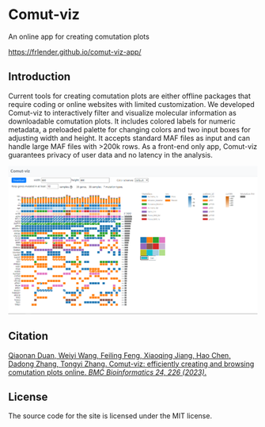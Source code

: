 # Comut-viz

An online app for creating comutation plots

https://frlender.github.io/comut-viz-app/

## Introduction

Current tools for creating comutation plots are either offline packages that require coding or online websites with limited customization. We developed Comut-viz to interactively filter and visualize molecular information as downloadable comutation plots. It includes colored labels for numeric metadata, a preloaded palette for changing colors and two input boxes for adjusting width and height. It accepts standard MAF files as input and can handle large MAF files with >200k rows. As a front-end only app, Comut-viz guarantees privacy of user data and no latency in the analysis. 



![image](https://github.com/frlender/comut-viz/blob/main/legacy/Figure_3.png)

## Citation

[Qiaonan Duan, Weiyi Wang, Feiling Feng, Xiaoqing Jiang, Hao Chen, Dadong Zhang, Tongyi Zhang.
Comut-viz: efficiently creating and browsing comutation plots online. *BMC Bioinformatics 24, 226 (2023)*.](https://bmcbioinformatics.biomedcentral.com/articles/10.1186/s12859-023-05351-8)

## License

The source code for the site is licensed under the MIT license.